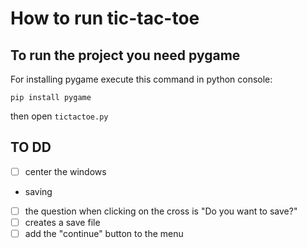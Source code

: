 # How to run tic-tac-toe
## To run the project you need pygame
For installing pygame execute this command in python console:
```
pip install pygame
```
then open ```tictactoe.py```

## TO DD
- [ ] center the windows
- saving
- [ ] the question when clicking on the cross is "Do you want to save?"
- [ ] creates a save file
- [ ] add the "continue" button to the menu
